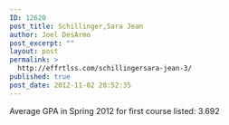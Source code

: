 ```yaml
---
ID: 12620
post_title: Schillinger,Sara Jean
author: Joel DesArmo
post_excerpt: ""
layout: post
permalink: >
  http://effrtlss.com/schillingersara-jean-3/
published: true
post_date: 2012-11-02 20:52:35
---
```

<p>Average GPA in Spring 2012 for first course listed: 3.692</p>